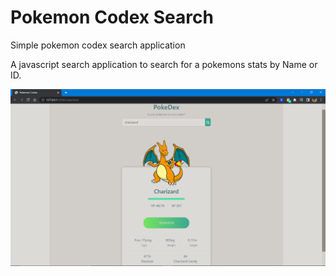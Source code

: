 # Pokemon Codex Search
Simple pokemon codex search application

A javascript search application to search for a pokemons stats by Name or ID.

![pokedex](https://github.com/PrajwalBorkar/Pokedex/blob/main/pokedex.png)

